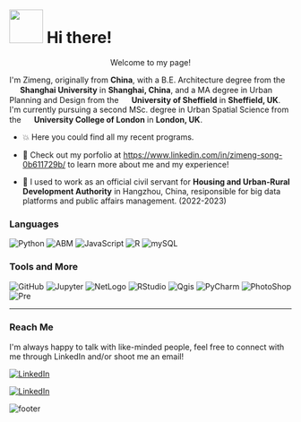 <h1><img src="https://media.tenor.com/PN7Bccnho5wAAAAi/penguin-hi.gif" width="60"/> Hi there!</h1>


<p align="center"> Welcome to my page! </p>

<p> I'm Zimeng, originally from <b>China</b>, with a B.E. Architecture degree from the 
<img src="https://upload.wikimedia.org/wikipedia/en/e/ec/SHU_VI_LOGO.svg" width="15"/> <b>Shanghai University</b> in <b>Shanghai, China</b>, and a MA degree in Urban Planning and Design from the <img src="https://scontent-lhr6-1.xx.fbcdn.net/v/t39.30808-6/312364733_10159919537590259_1376355909264838853_n.jpg?_nc_cat=102&ccb=1-7&_nc_sid=5f2048&_nc_ohc=1X3F6rDnfH0Q7kNvgEdk14c&_nc_ht=scontent-lhr6-1.xx&oh=00_AfBrAhUCFNCHhGwUeEiBiNLsTZz5PsqsU58A5oEfZFmmfQ&oe=663710F4" width="15"/> <b> University of Sheffield</b> in <b>Sheffield, UK</b>. I'm currently pursuing a second MSc. degree in Urban Spatial Science from the <img src="https://i0.wp.com/www.interdisciplinaryitaly.org/wp-content/uploads/2016/01/ucl-logo.png" width="15"/> <b>University College of London</b> in <b>London, UK</b>.</p>

<p>
  
- 💥 Here you could find all my recent programs.

- 📍 Check out my porfolio at https://www.linkedin.com/in/zimeng-song-0b611729b/ to learn more about me and my experience!

- 🏫 I used to work as an official civil servant for <b>Housing and Urban-Rural Development Authority</b> in Hangzhou, China, resiponsible for big data platforms and public affairs management. (2022-2023)
</p>

<h3>Languages</h3>
<p>
  <img alt="Python" src="https://img.shields.io/badge/-Python-f8c256?style=flat-square&logo=Python&logoColor=white" />
  <img alt="ABM" src="https://img.shields.io/badge/ABM-NetLogo-red" />
  <img alt="JavaScript" src="https://img.shields.io/badge/GEE-JavaScript-White" />
  <img alt="R" src="https://img.shields.io/badge/-R-276DC2?style=flat-square&logo=R&logoColor=white" />
  <img alt="mySQL" src="https://img.shields.io/badge/MySQL-00000F?style=flat-square&logo=mysql&logoColor=white" />
  
  
  
</p>
<h3>Tools and More</h3>
<p>
  
  <img alt="GitHub" src="https://img.shields.io/badge/-GitHub-20B2AA?style=flat-square&logo=GitHub&logoColor=#181717" /> 
  <img alt="Jupyter" src="https://img.shields.io/badge/-Jupyter-78C5EF?style=flat-square&logo=Jupyter&logoColor=#F37626" /> 
  <img alt="NetLogo" src="https://img.shields.io/badge/NetLogo-red" /> 
  <img alt="RStudio" src="https://img.shields.io/badge/-RStudio-050505?style=flat-square&logo=Rstudio&logoColor=#75AADB" /> 
  <img alt="Qgis" src="https://img.shields.io/badge/-Qgis-EA7600?style=flat-square&logo=Qgis&logoColor=#589632" /> 
  <img alt="PyCharm" src="https://img.shields.io/badge/-PyCharm-D2B48C?style=flat-square&logo=PyCharm&logoColor=#000000" />
  <img alt="PhotoShop" src="https://img.shields.io/badge/-AdobePhotoShop-black?style=flat-square&logo=adobephotoshop&logoColor=#31A8FF" />
  <img alt="Pre" src="https://img.shields.io/badge/-AdobePremiere-008080?style=flat-square&logo=adobepremierepro&logoColor=#9999FF" />
</p>

---


<h3>Reach Me</h3>
<p>
  I'm always happy to talk with like-minded people, feel free to connect with me through LinkedIn and/or shoot me an email!
  
 <a href="https://www.linkedin.com/in/zimeng-song-0b611729b/" target="_blank"><img alt="LinkedIn" src="https://img.shields.io/badge/linkedin-%230077B5.svg?&style=for-the-badge&logo=linkedin&logoColor=white" /></a>
  
  <a href="mailto:ismine.song@gmail.com" target="_blank"><img alt="LinkedIn" src="https://img.shields.io/badge/Gmail-D14836?style=for-the-badge&logo=gmail&logoColor=white" /></a>
  
  
</p>

<img alt="footer" src=https://raw.githubusercontent.com/trinib/trinib/82213791fa9ff58d3ca768ddd6de2489ec23ffca/images/footer.svg />

